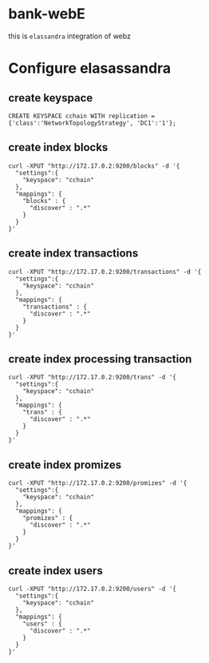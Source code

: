 # bank-webE

this is `elassandra` integration of webz

# Configure elasassandra

## create keyspace

```
CREATE KEYSPACE cchain WITH replication = 
{'class':'NetworkTopologyStrategy', 'DC1':'1'};
```

## create index blocks

```
curl -XPUT "http://172.17.0.2:9200/blocks" -d '{
  "settings":{
    "keyspace": "cchain"
  },
  "mappings": {
    "blocks" : {
      "discover" : ".*"
    }
  }
}'
```

## create index transactions

```
curl -XPUT "http://172.17.0.2:9200/transactions" -d '{
  "settings":{
    "keyspace": "cchain"
  },
  "mappings": {
    "transactions" : {
      "discover" : ".*"
    }
  }
}'
```

## create index processing transaction

```
curl -XPUT "http://172.17.0.2:9200/trans" -d '{
  "settings":{
    "keyspace": "cchain"
  },
  "mappings": {
    "trans" : {
      "discover" : ".*"
    }
  }
}'
```

## create index promizes

```
curl -XPUT "http://172.17.0.2:9200/promizes" -d '{
  "settings":{
    "keyspace": "cchain"
  },
  "mappings": {
    "promizes" : {
      "discover" : ".*"
    }
  }
}'
```


## create index users

```
curl -XPUT "http://172.17.0.2:9200/users" -d '{
  "settings":{
    "keyspace": "cchain"
  },
  "mappings": {
    "users" : {
      "discover" : ".*"
    }
  }
}'
``````

